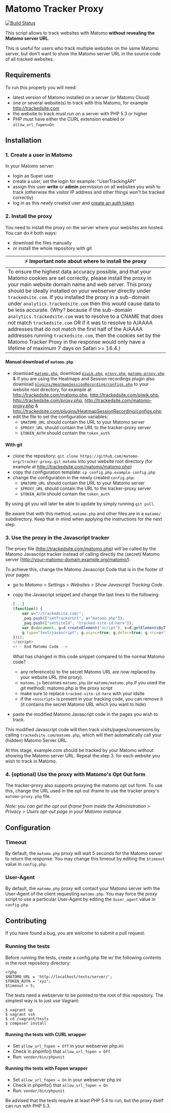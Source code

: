 # Matomo Tracker Proxy

[![Build Status](https://app.travis-ci.com/matomo-org/tracker-proxy.svg?branch=master)](https://app.travis-ci.com/matomo-org/tracker-proxy)

This script allows to track websites with Matomo **without revealing the Matomo server URL**.

This is useful for users who track multiple websites on the same Matomo server, but don't want to show the Matomo server URL in the source code of all tracked websites.

## Requirements

To run this properly you will need:

- latest version of Matomo installed on a server (or Matomo Cloud)
- one or several website(s) to track with this Matomo, for example http://trackedsite.com
- the website to track must run on a server with PHP 5.3 or higher
- PHP must have either the CURL extension enabled or `allow_url_fopen=On`

## Installation

### 1. Create a user in Matomo

In your Matomo server:

- login as Super user
- create a user, set the login for example: "UserTrackingAPI"
- assign this user **write** or **admin** permission on all websites you wish to track (otherwise the visitor IP address and other things won't be tracked correctly)
- log in as this newly created user and [create an auth token](https://matomo.org/faq/general/faq_114/)

### 2. Install the proxy

You need to install the proxy on the server where your websites are hosted. You can do it both ways:

- download the files manually
- or install the whole repository with git


| :zap:        Important note about where to install the proxy   |
|-----------------------------------------|
| To ensure the highest data accuracy possible, and that your Matomo cookies are set correctly, please install the proxy in your main website domain name and  web server. This proxy should be ideally installed on your webserver directly under `trackedsite.com`. If you installed the proxy in a sub-domain under `analytics.trackedsite.com` then this would cause data to be less accurate. (Why? because if the sub-domain `analytics.trackedsite.com` was to resolve to a CNAME that does _not_ match `trackedsite.com` OR if it was to resolve to A/AAAA addresses that do not match the first half of the A/AAAA addresses running `trackedsite.com`, then the cookies set by the Matomo Tracker Proxy in the response would only have a lifetime of maximum 7 days on Safari >= 16.4.) |

#### Manual download of `matomo.php`

- download [`matomo.php`](https://raw.githubusercontent.com/matomo-org/tracker-proxy/master/matomo.php), download [`piwik.php`](https://raw.githubusercontent.com/matomo-org/tracker-proxy/master/piwik.php), [`proxy.php`](https://raw.githubusercontent.com/matomo-org/tracker-proxy/master/proxy.php), [`matomo-proxy.php`](https://raw.githubusercontent.com/matomo-org/tracker-proxy/master/matomo-proxy.php)  & if you are using the Heatmaps and Session recordings plugin also download [`plugins/HeatmapSessionRecording/configs.php`](https://raw.githubusercontent.com/matomo-org/tracker-proxy/master/plugins/HeatmapSessionRecording/configs.php)
  to your website root directory, for example at http://trackedsite.com/matomo.php, http://trackedsite.com/piwik.php, http://trackedsite.com/proxy.php, http://trackedsite.com/matomo-proxy.php & http://trackedsite.com/plugins/HeatmapSessionRecording/configs.php
- edit the file to set the configuration variables:
    - `$MATOMO_URL` should contain the URL to your Matomo server
    - `$PROXY_URL` should contain the URL to the tracker-proxy server
    - `$TOKEN_AUTH` should contain the `token_auth`

#### With git

- clone the repository: `git clone https://github.com/matomo-org/tracker-proxy.git matomo` into your website root directory (for example at http://trackedsite.com/matomo/matomo.php)
- copy the configuration template: `cp config.php.example config.php`
- change the configuration in the newly created `config.php`:
    - `$MATOMO_URL` should contain the URL to your Matomo server
    - `$PROXY_URL` should contain the URL to the tracker-proxy server
    - `$TOKEN_AUTH` should contain the `token_auth`

By using git you will later be able to update by simply running `git pull`.

Be aware that with this method, `matomo.php` and other files are in a `matomo/` subdirectory. Keep that in mind when applying the instructions for the next step.

### 3. Use the proxy in the Javascript tracker

The proxy file (http://trackedsite.com/matomo.php) will be called by the Matomo Javascript tracker instead of calling directly the (secret) Matomo server (http://your-matomo-domain.example.org/matomo/).

To achieve this, change the Matomo Javascript Code that is in the footer of your pages:

- go to *Matomo > Settings > Websites > Show Javascript Tracking Code*.
- copy the Javascript snippet and change the last lines to the following:

    ```javascript
    [...]
    (function() {
        var u="//trackedsite.com/";
        _paq.push(["setTrackerUrl", u+"matomo.php"]);
        _paq.push(["setSiteId", "tracked-site-id-here"]);
        var d=document, g=d.createElement("script"), s=d.getElementsByTagName("script")[0];
        g.type="text/javascript"; g.async=true; g.defer=true; g.src=u+"matomo.php"; s.parentNode.insertBefore(g,s);
    })();
    </script>
    <!-- End Matomo Code -->
    ```

    What has changed in this code snippet compared to the normal Matomo code?

    - any reference(s) to the secret Matomo URL are now replaced by your website URL (the proxy). 
    - `matomo.js` becomes `matomo.php` (or `matomo/matomo.php` if you used the *git* method): matomo.php is the proxy script
    - make sure to replace `tracked-site-id-here` with your idsite
    - if the `<noscript>` is present in your tracking code, you can remove it (it contains the secret Matomo URL which you want to hide)

- paste the modified Matomo Javascript code in the pages you wish to track.

This modified Javascript code will then track visits/pages/conversions by calling `trackedsite.com/matomo.php`, which will then automatically call your (hidden) Matomo Server URL.

At this stage, example.com should be tracked by your Matomo without showing the Matomo server URL. Repeat the step 3. for each website you wish to track in Matomo.

### 4. (optional) Use the proxy with Matomo's Opt Out form

The tracker-proxy also supports proxying the matomo opt out form. To use this, change the URL used in the opt out iframe to use
the tracker proxy's `matomo-proxy.php` file.

_Note: you can get the opt out iframe from inside the Administration > Privacy > Users opt-out page in your Matomo instance._

## Configuration

### Timeout

By default, the `matomo.php` proxy will wait 5 seconds for the Matomo server to return the response. 
You may change this timeout by editing the `$timeout` value in `config.php`.
 
### User-Agent
 
By default, the `matomo.php` proxy will contact your Matomo server with the User-Agent of the client requesting `matomo.php`. 
You may force the proxy script to use a particular User-Agent by  editing the `$user_agent` value in `config.php`.

## Contributing

If you have found a bug, you are welcome to submit a pull request.

### Running the tests

Before running the tests, create a config.php file w/ the following contents in the root repository directory:

```
<?php
$MATOMO_URL = 'http://localhost/tests/server/';
$TOKEN_AUTH = 'xyz';
$timeout = 5;
```

The tests need a webserver to be pointed to the root of this repository. The simplest way is to just use Vagrant:

```
$ vagrant up
$ vagrant ssh
$ cd /vagrant/tests
$ composer install
```
#### Running the tests with CURL wrapper

* Set `allow_url_fopen = Off` in your webserver php.ini
* Check in phpinfo() that `allow_url_fopen = Off`
* Run: `vendor/bin/phpunit`

#### Running the tests with Fopen wrapper

* Set `allow_url_fopen = On` in your webserver php.ini
* Check in phpinfo() that `allow_url_fopen = On`
* Run: `vendor/bin/phpunit`

Be advised that the tests require at least PHP 5.4 to run, but the proxy itself can run with PHP 5.3.
